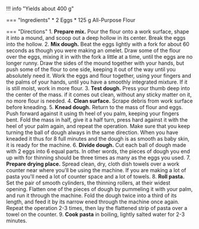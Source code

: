 !!! info "Yields about 400 g"

=== "Ingredients"
    * 2 Eggs
    * 125 g All-Purpose Flour

=== "Directions"
    1. **Prepare mix.** Pour the flour onto a work surface, shape it into a mound, and scoop out a deep hollow in its center. Break the eggs into the hollow.
    2. **Mix dough.** Beat the eggs lightly with a fork for about 60 seconds as though you were making an omelet. Draw some of the flour over the eggs, mixing it in with the fork a little at a time, until the eggs are no longer runny. Draw the sides of the mound together with your hands, but push some of the flour to one side, keeping it out of the way until you absolutely need it. Work the eggs and flour together, using your fingers and the palms of your hands, until you have a smoothly integrated mixture. If it is still moist, work in more flour.
    3. **Test dough.** Press your thumb deep into the center of the mass. if it comes out clean, without any sticky matter on it, no more flour is needed.
    4. **Clean surface.** Scrape debris from work surface before kneading.
    5. **Knead dough.** Return to the mass of flour and eggs. Push forward against it using th heel of you palm, keeping your fingers bent. Fold the mass in half, give it a half turn, press hard against it with the heel of your palm again, and repeat the operation. Make sure that you keep turning the ball of dough always in the same direction. When you have kneaded it thus for 8 full minutes and the dough is as smooth as baby skin, it is ready for the machine.
    6. **Divide dough.** Cut each ball of dough made with 2 eggs into 6 equal parts. In other words, the pieces of dough you end up with for thinning should be three times as many as the eggs you used.
    7. **Prepare drying place.** Spread clean, dry, cloth dish towels over a work counter near where you'll be using the machine. If you are making a lot of pasta you'll need a lot of counter space and a lot of towels.
    8. **Roll pasta.** Set the pair of smooth cylinders, the thinning rollers, at their widest opening. Flatten one of the pieces of dough by pummeling it with your palm, and run it through the machine. Fold the dough twice into a third of its length, and feed it by its narrow ened through the machine once again. Repeat the operation 2-3 times, then lay the flattened strip of pasta over a towel on the counter.
    9. **Cook pasta** in boiling, lightly salted water for 2-3 minutes.

[^1]: {{ cite.hazan_italian_cooking }} Accessed May 2020.
[^2]:
    *Tasty.* ["The Best Homemade Pasta You'll Ever Eat."](https://www.youtube.com/watch?v=YNHqjFyk5gU) 29 July 2018. Accessed November 2020.
